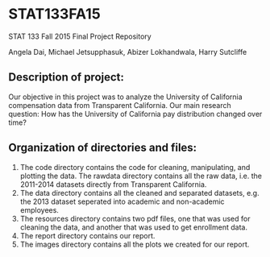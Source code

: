 # STAT133FA15

STAT 133 Fall 2015 Final Project Repository

Angela Dai, Michael Jetsupphasuk, Abizer Lokhandwala, Harry Sutcliffe

## Description of project:
  Our objective in this project was to analyze the University of California compensation data from Transparent California. Our main research question: How has the University of California pay distribution changed over time?


## Organization of directories and files:
1. The code directory contains the code for cleaning, manipulating, and plotting the data. The rawdata directory contains all the raw data, i.e. the 2011-2014 datasets directly from Transparent California.
2. The data directory contains all the cleaned and separated datasets, e.g. the 2013 dataset seperated into academic and non-academic employees.
3. The resources directory contains two pdf files, one that was used for cleaning the data, and another that was used to get enrollment data.
4. The report directory contains our report.
5. The images directory contains all the plots we created for our report.
